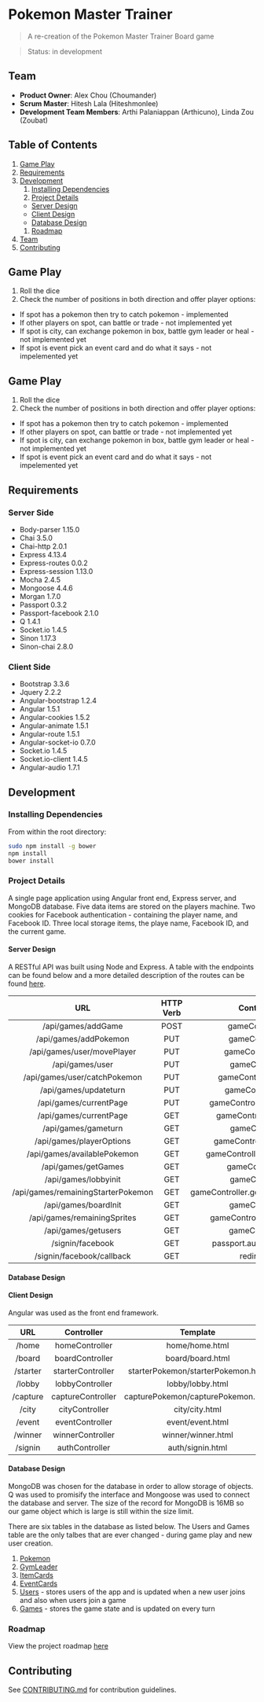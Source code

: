 # Pokemon Master Trainer

> A re-creation of the Pokemon Master Trainer Board game

> Status: in development

## Team

  - __Product Owner__: Alex Chou (Choumander)
  - __Scrum Master__: Hitesh Lala (Hiteshmonlee)
  - __Development Team Members__: Arthi Palaniappan (Arthicuno), Linda Zou (Zoubat)

## Table of Contents

1. [Game Play](#game-play)
1. [Requirements](#requirements)
1. [Development](#development)
    1. [Installing Dependencies](#installing-dependencies)
    1. [Project Details](#project-details)
      * [Server Design](#server-design)
      * [Client Design](#client-design)
      * [Database Design](#database-design)
    1. [Roadmap](#roadmap)
1. [Team](#team)
1. [Contributing](#contributing)


## Game Play

1. Roll the dice
1. Check the number of positions in both direction and offer player options:
  * If spot has a pokemon then try to catch pokemon - implemented
  * If other players on spot, can battle or trade - not implemented yet
  * If spot is city, can exchange pokemon in box, battle gym leader or heal - not implemented yet
  * If spot is event pick an event card and do what it says - not impelemented yet

## Game Play

1. Roll the dice
1. Check the number of positions in both direction and offer player options:
  * If spot has a pokemon then try to catch pokemon - implemented
  * If other players on spot, can battle or trade - not implemented yet
  * If spot is city, can exchange pokemon in box, battle gym leader or heal - not implemented yet
  * If spot is event pick an event card and do what it says - not impelemented yet


## Requirements

### Server Side
  - Body-parser  1.15.0
  - Chai  3.5.0
  - Chai-http  2.0.1
  - Express  4.13.4
  - Express-routes  0.0.2
  - Express-session  1.13.0
  - Mocha  2.4.5
  - Mongoose  4.4.6
  - Morgan  1.7.0
  - Passport  0.3.2
  - Passport-facebook  2.1.0
  - Q  1.4.1
  - Socket.io  1.4.5
  - Sinon  1.17.3
  - Sinon-chai  2.8.0

### Client Side
  - Bootstrap  3.3.6
  - Jquery  2.2.2
  - Angular-bootstrap  1.2.4
  - Angular  1.5.1
  - Angular-cookies  1.5.2
  - Angular-animate  1.5.1
  - Angular-route  1.5.1
  - Angular-socket-io  0.7.0
  - Socket.io  1.4.5
  - Socket.io-client  1.4.5
  - Angular-audio  1.7.1

## Development

### Installing Dependencies

From within the root directory:

```sh
sudo npm install -g bower
npm install
bower install
```

### Project Details

A single page application using Angular front end, Express server, and MongoDB database.  Five data items are stored on the players machine.  Two cookies for Facebook authentication - containing the player name, and Facebook ID.  Three local storage items, the playe name, Facebook ID, and the current game.

#### Server Design

A RESTful API was built using Node and Express.  A table with the endpoints can be found below and a more detailed description of the routes can be found [here](serverRoutes.md).

|  URL | HTTP Verb |  Controller Function |
|:----:|:---------:|:--------------------:|
| /api/games/addGame | POST | gameController.addGame | 
| /api/games/addPokemon | PUT | gameController.playerInit | 
| /api/games/user/movePlayer | PUT | gameController.movePlayer | 
| /api/games/user | PUT | gameController.addUser | 
| /api/games/user/catchPokemon | PUT | gameController.catchPokemon | 
| /api/games/updateturn | PUT | gameController.updateTurn | 
| /api/games/currentPage | PUT | gameController.updateCurrentPage | 
| /api/games/currentPage | GET | gameController.getCurrentPage | 
| /api/games/gameturn | GET | gameController.findTurn | 
| /api/games/playerOptions | GET | gameController.getPlayerOptions | 
| /api/games/availablePokemon | GET | gameController.getAvailablePokemon | 
| /api/games/getGames | GET | gameController.getGames | 
| /api/games/lobbyinit | GET | gameController.lobbyInit | 
| /api/games/remainingStarterPokemon | GET | gameController.getRemainingStarterPokemon | 
| /api/games/boardInit | GET | gameController.boardInit | 
| /api/games/remainingSprites | GET | gameController.getAvailableSprites | 
| /api/games/getusers | GET | gameController.getUsers | 
| /signin/facebook | GET | passport.authenticate('facebook') | 
| /signin/facebook/callback | GET | redirect to /#/home | 

#### Database Design


#### Client Design

Angular was used as the front end framework.

|  URL      | Controller            | Template            | Authenticate |
|:---------:|:---------------------:|:-------------------:|:------------:|
| /home |  homeController | home/home.html | true |
| /board | boardController | board/board.html | true |
| /starter | starterController | starterPokemon/starterPokemon.html | true |
| /lobby | lobbyController | lobby/lobby.html | true |
| /capture | captureController | capturePokemon/capturePokemon.html | true |
| /city | cityController | city/city.html | true |
| /event | eventController | event/event.html | true |
| /winner | winnerController | winner/winner.html | false |
| /signin | authController | auth/signin.html | false |

#### Database Design

MongoDB was chosen for the database in order to allow storage of objects.  Q was used to promisify the interface and Mongoose was used to connect the database and server.  The size of the record for MongoDB is 16MB so our game object which is large is still within the size limit.

There are six tables in the database as listed below.  The Users and Games table are the only talbes that are ever changed - during game play and new user creation.

1. [Pokemon](pokemonTable.md) 
1. [GymLeader](gymLeaderTable.md)
1. [ItemCards](itemCardsTable.md)
1. [EventCards](eventCardsTable.md)
1. [Users](usersTable.md) - stores users of the app and is updated when a new user joins and also when users join a game
1. [Games](gamesTable.md) - stores the game state and is updated on every turn

### Roadmap

View the project roadmap [here](https://github.com/luminescent-recliners/pokemon-board-game/issues)


## Contributing

See [CONTRIBUTING.md](CONTRIBUTING.md) for contribution guidelines.

